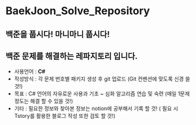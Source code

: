 # BaekJoon_Solve_Repository
백준을 풉시다! 마니마니 풉시다!
---

## 백준 문제를 해결하는 레파지토리 입니다.
- 사용언어 : __C#__
- 작성방식 : 각 문제 번호별 패키지 생성 후 git 업로드 (Git 컨벤션에 맞도록 신경 쓸 것!)
- 목표 : C# 언어의 자유로운 사용과 기초 ~ 심화 알고리즘 연습 및 숙련 (매일 1문제 정도는 해결 할 수 있을 것!)
- 기타 : 필요한 정보와 찾아본 정보는 notion에 공부해서 기록 할 것! ( 필요 시 Tstory를 활용한 블로그 작성 또한 검토 할 것!)
